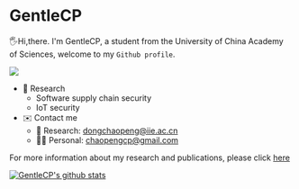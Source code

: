 # GentleCP
🖐️Hi,there. I'm GentleCP, a student from the University of China Academy of Sciences, welcome to my `Github profile`.

![](https://komarev.com/ghpvc/?username=GentleCP&color=yellowgreen)

- 📢 Research
    - Software supply chain security
    - IoT security
- ✉️ Contact me
    - 🔭 Research: dongchaopeng@iie.ac.cn
    - 👨‍🦲 Personal: chaopengcp@gmail.com

For more information about my research and publications, please click [here](https://gentlecp.github.io/)
    
[![GentleCP's github stats](https://github-readme-stats.vercel.app/api?username=GentleCP&show_icons=true&theme=tokyonight)](https://github.com/anuraghazra/github-readme-stats)


